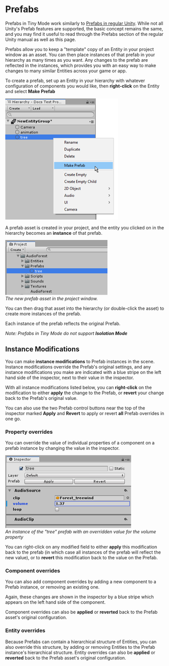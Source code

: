 # Prefabs

Prefabs in Tiny Mode work similarly to [Prefabs in regular Unity](https://docs.unity3d.com/Manual/Prefabs.html). While not all Unity's Prefab features are supported, the basic concept remains the same, and you may find it useful to read through the Prefabs section of the regular Unity manual as well as this page.

Prefabs allow you to keep a "template" copy of an Entity in your project window as an asset. You can then place instances of that prefab in your hierarchy as many times as you want. Any changes to the prefab are reflected in the instances, which provides you with an easy way to make changes to many similar Entities across your game or app.

To create a prefab, set up an Entity in your hierarchy with whatever configuration of components you would like, then **right-click** on the Entity and select **Make Prefab**

![alt_text](images/make-prefab.png "image_tooltip")

A prefab asset is created in your project, and the entity you clicked on in the hierarchy becomes an **instance** of that prefab.

![alt_text](images/prefab-in-project.png "image_tooltip")<br/>
_The new prefab asset in the project window._

You can then drag that asset into the hierarchy (or double-click the asset) to create more instances of the prefab.

Each instance of the prefab reflects the original Prefab.

_Note: Prefabs in Tiny Mode do not support **Isolation Mode**_

## Instance Modifications

You can make **instance modifications** to Prefab instances in the scene. Instance modifications override the Prefab's original settings, and any instance modifications you make are indicated with a blue stripe on the left hand side of the inspector, next to their value in the inspector.

With all instance modifications listed below, you can **right-click** on the modification to either **apply** the change to the Prefab, or **revert** your change back to the Prefab's original value.

You can also use the two Prefab control buttons near the top of the inspector marked **Apply** and **Revert** to apply or revert **all** Prefab overrides in one go.

### Property overrides

You can override the value of individual properties of a component on a prefab instance by changing the value in the inspector.

![alt_text](images/prefab-overridden-value.png "image_tooltip")<br/>
_An instance of the "tree" prefab with an overridden value for the volume property_

You can right-click on any modified field to either **apply** this modification back to the prefab (in which case all instances of the prefab will reflect the new value), or to **revert** this modification back to the value on the Prefab.

### Component overrides

You can also add component overrides by adding a new component to a Prefab instance, or removing an existing one.

Again, these changes are shown in the inspector by a blue stripe which appears on the left hand side of the component.

Component overrides can also be **applied** or **reverted** back to the Prefab asset's original configuration.

### Entity overrides

Because Prefabs can contain a hierarchical structure of Entities, you can also override this structure, by adding or removing Entities to the Prefab instance's hierarchical structure. Entity overrides can also be **applied** or **reverted** back to the Prefab asset's original configuration.

